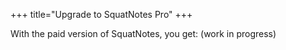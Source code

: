+++
title="Upgrade to SquatNotes Pro"
+++

With the paid version of SquatNotes, you get: (work in progress)